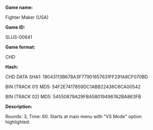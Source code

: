 **Game name:**

Fighter Maker (USA)

**Game ID:**

SLUS-00641

**Game format:**

CHD

**Hash:**

CHD DATA SHA1: 19043113B678A3F77901657631FF291A8CF070BD

BIN (TRACK 01) MD5: 54F2E7417859DC1ABB22436C6CA00542

BIN (TRACK 02) MD5: 54550879A29FBA580194967A2BA863FB

**Description:**

Rounds: 3, Time: 60. Starts at main menu with "VS Mode" option highlighted.